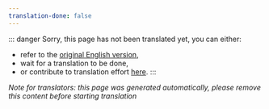 ```yaml
---
translation-done: false
---
```

::: danger
Sorry, this page has not been translated yet, you can either:
- refer to the [original English version](<..\..\..\fr\modding\linux.md>),
- wait for a translation to be done,
- or contribute to translation effort [here](https://github.com/bsmg/wiki).
:::

_Note for translators: this page was generated automatically, please remove this content before starting translation_

